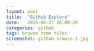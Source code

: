 ```yaml
---
layout: post
title:  "GitHub Explore"
date:   2015-06-27 16:00:20
categories: github
tags: browse home tiles
screenshot: github-browse-1.jpg
---
```


